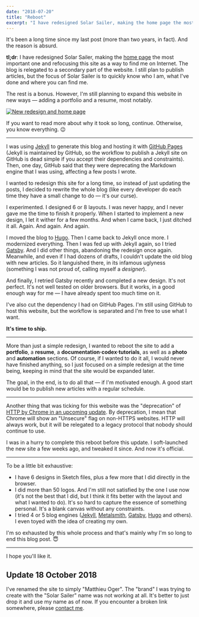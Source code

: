 ```yaml
---
date: "2018-07-20"
title: "Reboot"
excerpt: "I have redesigned Solar Sailer, making the home page the most important one and refocusing this site as a way to find me on Internet. The blog is relegated to a secondary part of the website. I still plan to publish articles, but the focus of Solar Sailer is to quickly know who I am, what I've done and where you can find me. The rest is a bonus."
---
```


It's been a long time since my last post (more than two years, in fact). And the reason is absurd.

**tl;dr**: I have redesigned Solar Sailer, making the [home page](/) the most important one and refocusing this site as a way to find me on Internet. The blog is relegated to a secondary part of the website. I still plan to publish articles, but the focus of Solar Sailer is to quickly know who I am, what I've done and where you can find me.

The rest is a bonus. However, I'm still planning to expand this website in new ways — adding a portfolio and a resume, most notably.

[ ![New redesign and home page](/images/posts/2018-07-20-reboot.jpg) ](/)

If you want to read more about why it took so long, continue. Otherwise, you know everything. 😉

---

I was using [Jekyll][jekyll] to generate this blog and hosting it with [GitHub Pages](https://pages.github.com) (Jekyll is maintained by GitHub, so the workflow to publish a Jekyll site on GitHub is dead simple if you accept their dependencies and constraints). Then, one day, GitHub said that they were deprecating the Markdown engine that I was using, affecting a few posts I wrote.

I wanted to redesign this site for a long time, so instead of just updating the posts, I decided to rewrite the whole blog (like every developer do each time they have a small change to do — it's our curse).

I experimented. I designed 6 or 8 layouts. I was never happy, and I never gave me the time to finish it properly. When I started to implement a new design, I let it wither for a few months. And when I came back, I just ditched it all. Again. And again. And again.

I moved the blog to [Hugo][hugo]. Then I came back to Jekyll once more. I modernized everything. Then I was fed up with Jekyll again, so I tried [Gatsby][gatsby]. And I did other things, abandoning the redesign once again. Meanwhile, and even if I had dozens of drafts, I couldn't update the old blog with new articles. So it languished there, in its infamous uglyness (something I was not proud of, calling myself a _designer_).

And finally, I retried Gatsby recently and completed a new design. It's not perfect. It's not well tested on older browsers. But it works, in a good enough way for me — I have already spent too much time on it.

I've also cut the dependency I had on GitHub Pages. I'm still using GitHub to host this website, but the workflow is separated and I'm free to use what I want.

**It's time to ship.**

---

More than just a simple redesign, I wanted to reboot the site to add a **portfolio**, a **resume**, a **documentation·codex·tutorials**, as well as a **photo** and **automation** sections. Of course, if I wanted to do it all, I would never have finished anything, so I just focused on a simple redesign at the time being, keeping in mind that the site would be expanded later.

The goal, in the end, is to do all that — if I'm motivated enough. A good start would be to publish new articles with a regular schedule.

---

Another thing that was ticking for this website was the "deprecation" of [HTTP by Chrome in an upcoming update](https://security.googleblog.com/2018/02/a-secure-web-is-here-to-stay.html). By deprecation, I mean that Chrome will show an "Unsecure" flag on non-HTTPS websites. HTTP will always work, but it will be relegated to a legacy protocol that nobody should continue to use.

I was in a hurry to complete this reboot before this update. I soft-launched the new site a few weeks ago, and tweaked it since. And now it's official.

---

To be a little bit exhaustive:

- I have 6 designs in Sketch files, plus a few more that I did directly in the browser.
- I did more than 50 logos. And I'm still not satisfied by the one I use now (it's not the best that I did, but I think it fits better with the layout and what I wanted to do). It's so hard to capture the essence of something personal. It's a blank canvas without any constraints.
- I tried 4 or 5 blog engines ([Jekyll][jekyll], [Metalsmith][metalsmith], [Gatsby][gatsby], [Hugo][hugo] and others). I even toyed with the idea of creating my own.

I'm so exhausted by this whole process and that's mainly why I'm so long to end this blog post. 😇

---

I hope you'll like it.

## Update <span class="more">18 October 2018</span>

I've renamed the site to simply "Matthieu Oger". The "brand" I was trying to create with the "Solar Sailer" name was not working at all. It's better to just drop it and use my name as of now. If you encounter a broken link somewhere, please [contact me](/about/).


[jekyll]: http://jekyllrb.com
[hugo]: https://gohugo.io
[metalsmith]: http://www.metalsmith.io
[gatsby]: https://www.gatsbyjs.org
